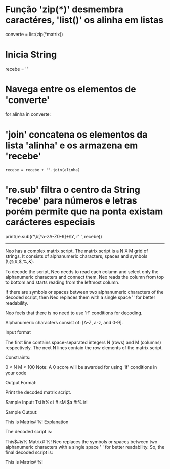 # Função 'zip(*)' desmembra caractéres, 'list()' os alinha em listas
converte = list(zip(*matrix))

# Inicia String
recebe = ''

# Navega entre os elementos de 'converte'
for alinha in converte:
# 'join' concatena os elementos da lista 'alinha' e os armazena em 'recebe'
    recebe = recebe + ''.join(alinha)
# 're.sub' filtra o centro da String 'recebe' para números e letras porém permite que na ponta existam carácteres especiais
print(re.sub(r'\b[^a-zA-Z0-9]+\b', r' ', recebe))
  
---------------------

Neo has a complex matrix script. The matrix script is a N X M grid of strings. It consists of alphanumeric characters, spaces and symbols (!,@,#,$,%,&).

To decode the script, Neo needs to read each column and select only the alphanumeric characters and connect them. Neo reads the column from top to bottom and starts reading from the leftmost column.

If there are symbols or spaces between two alphanumeric characters of the decoded script, then Neo replaces them with a single space '' for better readability.

Neo feels that there is no need to use 'if' conditions for decoding.

Alphanumeric characters consist of: [A-Z, a-z, and 0-9].

Input format

The first line contains space-separated integers N (rows) and M (columns) respectively.
The next N lines contain the row elements of the matrix script.

Constraints:

0 < N
 M < 100
Note: A 0 score will be awarded for using 'if' conditions in your code

Output Format:

Print the decoded matrix script.

Sample Input:
Tsi
h%x
i #
sM 
$a 
#t%
ir!

Sample Output:

This is Matrix#  %!
Explanation

The decoded script is:

This$#is% Matrix#  %!
Neo replaces the symbols or spaces between two alphanumeric characters with a single space ' ' for better readability.
So, the final decoded script is:

This is Matrix#  %!






